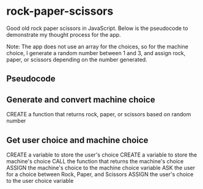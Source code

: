 # rock-paper-scissors
Good old rock paper scissors in JavaScript. Below is the pseudocode to demonstrate my thought process for the app.

Note: The app does not use an array for the choices, so for the machine choice, I generate a random number between 1 and 3, and assign rock, paper, or scissors depending on the number generated.

## Pseudocode 

## Generate and convert machine choice
CREATE a function that returns rock, paper, or scissors based on random number


## Get user choice and machine choice
CREATE a variable to store the user's choice
CREATE a variable to store the machine's choice
CALL the function that returns the machine's choice
ASSIGN the machine's choice to the machine choice variable
ASK the user for a choice between Rock, Paper, and Scissors
ASSIGN the user's choice to the user choice variable







